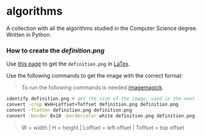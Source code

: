 # algorithms

A collection with all the algorithms studied in the Computer Science degree. Written in Python.

### How to create the *definition.png*

Use [this page](https://www.bruot.org/tex2img/) to get the `definition.png`
in [LaTex](https://www.overleaf.com/learn/latex/Learn_LaTeX_in_30_minutes). 

Use the following commands to get the image with the correct format:

> To run the following commands is needed [imagemagick](https://github.com/ImageMagick/ImageMagick).
```bash
identify definition.png # get the size of the image, used in the next line
convert -crop WxH+Loffset+Toffset definition.png definition.png
convert -flatten definition.png definition.png
convert -border 0x10 -bordercolor white definition.png definition.png
```

> W = width | H = height | Loffset = left offset | Toffset = top offset
